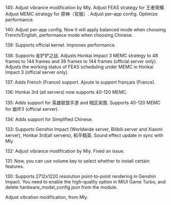 145:
Adjust vibrance modification by Mly.
Adjust FEAS strategy for 王者荣耀.
Adjust MEMC strategy for 原神（官服）.
Adjust per-app config.
Optimize performance.

140:
Adjust per-app config. Now it will apply balanced mode when choosing French/English, performance mode when choosing Chinese.

139:
Supports official kernel.
Improves performance.

138:
Supports 金铲铲之战.
Adjusts Honkai Impact 3 MEMC strategy to 48 frames to 144 frames and 36 frames to 144 frames (official server only).
Adjusts the working status of FEAS scheduling under MEMC in Honkai Impact 3 (official server only).

137:
Adds French (France) support.
Ajoute le support français (France).

136:
Honkai 3rd (all servers) now supports 40-120 MEMC.

135:
Adds support for 英雄联盟手游 and 暗区突围.
Supports 40-120 MEMC for 崩坏3 (official server).

134:
Adds support for Simplified Chinese.

133:
Supports Genshin Impact (Worldwide server, Bilibili server and Xiaomi server), Honkai 3rd(all servers), 和平精英.
Sound effect update in sync with Mly

132:
Adjust vibrance modification by Mly.
Fixed an issue.

131:
Now, you can use volume key to select whether to install certain features.

130:
Supports 2712x1220 resolution point-to-point rendering in Genshin Impact. You need to enable the high-quality option in MIUI Game Turbo, and delete hardware_model_config.json from the module.

Adjust vibration modification, from Mly.
